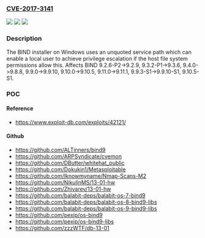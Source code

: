 ### [CVE-2017-3141](https://cve.mitre.org/cgi-bin/cvename.cgi?name=CVE-2017-3141)
![](https://img.shields.io/static/v1?label=Product&message=BIND%209&color=blue)
![](https://img.shields.io/static/v1?label=Version&message=n%2Fa&color=blue)
![](https://img.shields.io/static/v1?label=Vulnerability&message=This%20vulnerability%20exists%20in%20the%20installer%20delivered%20with%20BIND%20for%20Windows%20and%20not%20within%20BIND%20itself.%20%20Non-Windows%20builds%20and%20installations%20are%20unaffected.%20%20A%20manual%20installation%20of%20BIND%20where%20the%20service%20path%20is%20quoted%20when%20added%20would%20not%20be%20at%20risk.&color=brighgreen)

### Description

The BIND installer on Windows uses an unquoted service path which can enable a local user to achieve privilege escalation if the host file system permissions allow this. Affects BIND 9.2.6-P2->9.2.9, 9.3.2-P1->9.3.6, 9.4.0->9.8.8, 9.9.0->9.9.10, 9.10.0->9.10.5, 9.11.0->9.11.1, 9.9.3-S1->9.9.10-S1, 9.10.5-S1.

### POC

#### Reference
- https://www.exploit-db.com/exploits/42121/

#### Github
- https://github.com/ALTinners/bind9
- https://github.com/ARPSyndicate/cvemon
- https://github.com/DButter/whitehat_public
- https://github.com/Dokukin1/Metasploitable
- https://github.com/Iknowmyname/Nmap-Scans-M2
- https://github.com/NikulinMS/13-01-hw
- https://github.com/Zhivarev/13-01-hw
- https://github.com/balabit-deps/balabit-os-7-bind9
- https://github.com/balabit-deps/balabit-os-8-bind9-libs
- https://github.com/balabit-deps/balabit-os-9-bind9-libs
- https://github.com/pexip/os-bind9
- https://github.com/pexip/os-bind9-libs
- https://github.com/zzzWTF/db-13-01

